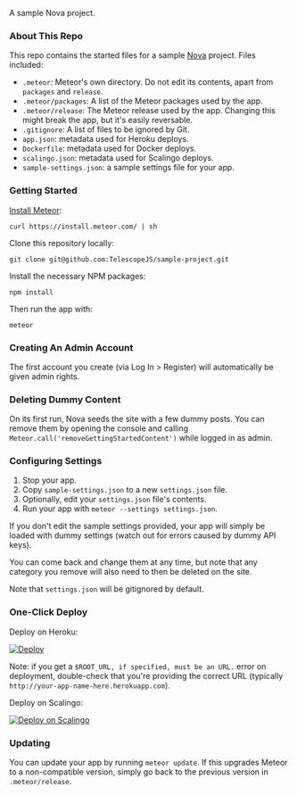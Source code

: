 A sample Nova project. 

### About This Repo

This repo contains the started files for a sample [Nova](http://telescopeapp.org) project. Files included:

- `.meteor`: Meteor's own directory. Do not edit its contents, apart from `packages` and `release`.
- `.meteor/packages`: A list of the Meteor packages used by the app. 
- `.meteor/release`: The Meteor release used by the app. Changing this might break the app, but it's easily reversable.
- `.gitignore`: A list of files to be ignored by Git. 
- `app.json`: metadata used for Heroku deploys.
- `Dockerfile`: metadata used for Docker deploys.
- `scalingo.json`: metadata used for Scalingo deploys. 
- `sample-settings.json`: a sample settings file for your app. 

### Getting Started

[Install Meteor](https://www.meteor.com/install):

```
curl https://install.meteor.com/ | sh
```

Clone this repository locally:

```
git clone git@github.com:TelescopeJS/sample-project.git
```

Install the necessary NPM packages:

```
npm install
```

Then run the app with:

```
meteor
```

### Creating An Admin Account

The first account you create (via Log In > Register) will automatically be given admin rights. 

### Deleting Dummy Content

On its first run, Nova seeds the site with a few dummy posts. You can remove them by opening the console and calling `Meteor.call('removeGettingStartedContent')` while logged in as admin. 

### Configuring Settings

1. Stop your app. 
2. Copy `sample-settings.json` to a new `settings.json` file. 
3. Optionally, edit your `settings.json` file's contents.
4. Run your app with `meteor --settings settings.json`.

If you don't edit the sample settings provided, your app will simply be loaded with dummy settings (watch out for errors caused by dummy API keys). 

You can come back and change them at any time, but note that any category you remove will also need to then be deleted on the site. 

Note that `settings.json` will be gitignored by default. 

### One-Click Deploy

Deploy on Heroku:

[![Deploy](https://www.herokucdn.com/deploy/button.png)](https://heroku.com/deploy)

Note: if you get a `$ROOT_URL, if specified, must be an URL.` error on deployment, double-check that you're providing the correct URL (typically `http://your-app-name-here.herokuapp.com`).

Deploy on Scalingo:

[![Deploy on Scalingo](https://cdn.scalingo.com/deploy/button.svg)](https://my.scalingo.com/deploy?source=https://github.com/TelescopeJS/sample-project/)

### Updating

You can update your app by running `meteor update`. If this upgrades Meteor to a non-compatible version, simply go back to the previous version in `.meteor/release`. 